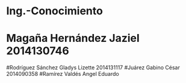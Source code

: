 # Ing.-Conocimiento
# Magaña Hernández Jaziel 2014130746
#Rodríguez Sánchez Gladys Lizette 2014131117
#Juárez Gabino César  2014090358
#Ramírez Valdés Angel Eduardo
